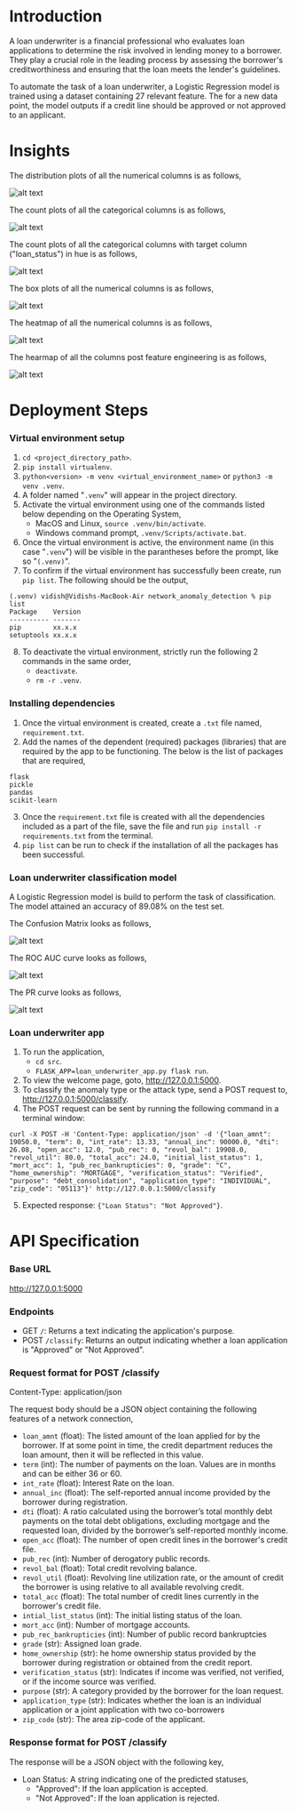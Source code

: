 # Introduction
A loan underwriter is a financial professional who evaluates loan applications to determine the risk involved in lending money to a borrower. They play a crucial role in the leading process by assessing the borrower's creditworthiness and ensuring that the loan meets the lender's guidelines.

To automate the task of a loan underwriter, a Logistic Regression model is trained using a dataset containing 27 relevant feature. The for a new data point, the model outputs if a credit line should be approved or not approved to an applicant.

# Insights
The distribution plots of all the numerical columns is as follows,

![alt text](artifacts/distribution_of_numerical_columns.png)

The count plots of all the categorical columns is as follows,

![alt text](artifacts/count_of_categorical_columns.png)

The count plots of all the categorical columns with target column ("loan_status") in hue is as follows,

![alt text](artifacts/count_of_categorical_columns_with_loan_status_in_hue.png)

The box plots of all the numerical columns is as follows,

![alt text](artifacts/box_plots_of_numerical_columns.png)

The heatmap of all the numerical columns is as follows,

![alt text](artifacts/heatmap_of_numerical_columns.png)

The hearmap of all the columns post feature engineering is as follows,

![alt text](artifacts/heatmap_post_feature_engineering.png)

# Deployment Steps
### Virtual environment setup
1. `cd <project_directory_path>`.
2. `pip install virtualenv`.
3. `python<version> -m venv <virtual_environment_name>` or `python3 -m venv .venv`.
4. A folder named "`.venv`" will appear in the project directory.
5. Activate the virtual environment using one of the commands listed below depending on the Operating System,
    - MacOS and Linux, `source .venv/bin/activate`.
    - Windows command prompt, `.venv/Scripts/activate.bat`.
6. Once the virtual environment is active, the environment name (in this case "`.venv`") will be visible in the parantheses before the prompt, like so "`(.venv)`".
7. To confirm if the virtual environment has successfully been create, run `pip list`. The following should be the output,
```
(.venv) vidish@Vidishs-MacBook-Air network_anomaly_detection % pip list
Package    Version
---------- -------
pip        xx.x.x
setuptools xx.x.x
``` 
8. To deactivate the virtual environment, strictly run the following 2 commands in the same order,
    - `deactivate`.
    - `rm -r .venv`.

### Installing dependencies
1. Once the virtual environment is created, create a `.txt` file named, `requirement.txt`.
2. Add the names of the dependent (required) packages (libraries) that are required by the app to be functioning. The below is the list of packages that are required,
```
flask
pickle
pandas
scikit-learn
```
3. Once the `requirement.txt` file is created with all the dependencies included as a part of the file, save the file and run `pip install -r requirements.txt` from the terminal.
4. `pip list` can be run to check if the installation of all the packages has been successful.

### Loan underwriter classification model
A Logistic Regression model is build to perform the task of classification. The model attained an accuracy of 89.08% on the test set.

The Confusion Matrix looks as follows,

![alt text](artifacts/confusion_matrix.png)

The ROC AUC curve looks as follows,

![alt text](artifacts/roc_curve.png)

The PR curve looks as follows,

![alt text](artifacts/pr_curve.png)

### Loan underwriter app
1. To run the application,
    - `cd src`.
    - `FLASK_APP=loan_underwriter_app.py flask run`.
2. To view the welcome page, goto, http://127.0.0.1:5000.
3. To classify the anomaly type or the attack type, send a POST request to, http://127.0.0.1:5000/classify.
4. The POST request can be sent by running the following command in a terminal window:
```
curl -X POST -H 'Content-Type: application/json' -d '{"loan_amnt": 19050.0, "term": 0, "int_rate": 13.33, "annual_inc": 90000.0, "dti": 26.08, "open_acc": 12.0, "pub_rec": 0, "revol_bal": 19908.0, "revol_util": 80.0, "total_acc": 24.0, "initial_list_status": 1, "mort_acc": 1, "pub_rec_bankrupticies": 0, "grade": "C", "home_ownership": "MORTGAGE", "verification_status": "Verified", "purpose": "debt_consolidation", "application_type": "INDIVIDUAL", "zip_code": "05113"}' http://127.0.0.1:5000/classify
```
5. Expected response: `{"Loan Status": "Not Approved"}`.

# API Specification
### Base URL
http://127.0.0.1:5000

### Endpoints
- GET `/`: Returns a text indicating the application's purpose.
- POST `/classify`: Returns an output indicating whether a loan application is "Approved" or "Not Approved".

### Request format for POST /classify
Content-Type: application/json

The request body should be a JSON object containing the following features of a network connection,
- `loan_amnt` (float): The listed amount of the loan applied for by the borrower. If at some point in time, the credit department reduces the loan amount, then it will be reflected in this value.
- `term` (int): The number of payments on the loan. Values are in months and can be either 36 or 60.
- `int_rate` (float): Interest Rate on the loan.
- `annual_inc` (float): The self-reported annual income provided by the borrower during registration.
- `dti` (float): A ratio calculated using the borrower’s total monthly debt payments on the total debt obligations, excluding mortgage and the requested loan, divided by the borrower’s self-reported monthly income.
- `open_acc` (float): The number of open credit lines in the borrower's credit file.
- `pub_rec` (int): Number of derogatory public records.
- `revol_bal` (float): Total credit revolving balance.
- `revol_util` (float): Revolving line utilization rate, or the amount of credit the borrower is using relative to all available revolving credit.
- `total_acc` (float): The total number of credit lines currently in the borrower's credit file.
- `intial_list_status` (int): The initial listing status of the loan.
- `mort_acc` (int): Number of mortgage accounts.
- `pub_rec_bankrupticies` (int): Number of public record bankruptcies
- `grade` (str): Assigned loan grade.
- `home_ownership` (str): he home ownership status provided by the borrower during registration or obtained from the credit report.
- `verification_status` (str): Indicates if income was verified, not verified, or if the income source was verified.
- `purpose` (str): A category provided by the borrower for the loan request.
- `application_type` (str): Indicates whether the loan is an individual application or a joint application with two co-borrowers
- `zip_code` (str): The area zip-code of the applicant.

### Response format for POST /classify
The response will be a JSON object with the following key,
- Loan Status: A string indicating one of the predicted statuses,
    - "Approved": If the loan application is accepted.
    - "Not Approved": If the loan application is rejected.
